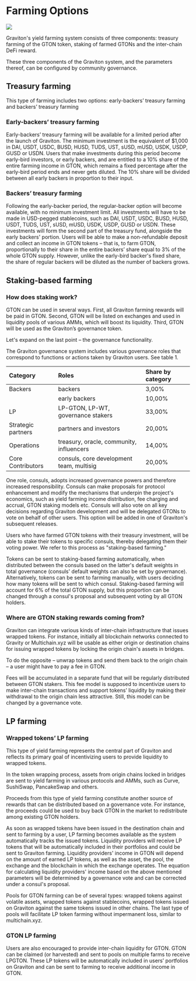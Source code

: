 # Farming Options

![](https://lh6.googleusercontent.com/JmsIHBqHtYo0Jz96k_gqgO3SPZhcukNypQlvXo6ptwB44wzsWP1gjLorO2wiQie28BXI3kkMilKoyM2y_d3aJWW0ci4FrqBij74sBIwcxTKdIERPPof1k1poGUnDhKCm2rtGoIGB)

Graviton's yield farming system consists of three components: treasury farming of the GTON token, staking of farmed GTONs and the inter-chain DeFi reward.

These three components of the Graviton system, and the parameters thereof, can be configured by community governance.  


## Treasury farming 

This type of farming includes two options: early-backers’ treasury farming and backers’ treasury farming

### Early-backers’ treasury farming

Early-backers’ treasury farming will be available for a limited period after the launch of Graviton. The minimum investment is the equivalent of $1,000 in DAI, USDT, USDC, BUSD, HUSD, TUDS, UST, sUSD, mUSD, USDK, USDP, GUSD or USDN. Users that make investments during this period become early-bird investors, or early backers, and are entitled to a 10% share of the entire farming income in GTON, which remains a fixed percentage after the early-bird period ends and never gets diluted. The 10% share will be divided between all early backers in proportion to their input. 

### Backers’ treasury farming

Following the early-backer period, the regular-backer option will become available, with no minimum investment limit. All investments will have to be made in USD-pegged stablecoins, such as DAI, USDT, USDC, BUSD, HUSD, USDT, TUDS, UST, sUSD, mUSD, USDK, USDP, GUSD or USDN. These investments will form the second part of the treasury fund, alongside the early backers' portion. Users will be able to make a non-refundable deposit and collect an income in GTON tokens – that is, to farm GTON, proportionally to their share in the entire backers’ share equal to 3% of the whole GTON supply. However, unlike the early-bird backer's fixed share, the share of regular backers will be diluted as the number of backers grows.  


## Staking-based farming

### How does staking work?

GTON can be used in several ways. First, all Graviton farming rewards will be paid in GTON. Second, GTON will be listed on exchanges and used in liquidity pools of various AMMs, which will boost its liquidity. Third, GTON will be used as the Graviton’s governance token.

Let's expand on the last point – the governance functionality.

The Graviton governance system includes various governance roles that correspond to functions or actions taken by Graviton users. See table 1.

| Category | Roles | Share by category |
| :--- | :--- | :--- |
| Backers | backers | 3,00% |
|  | early backers | 10,00% |
| LP | LP-GTON, LP-WT, governance stakers | 33,00% |
| Strategic partners | partners and investors | 20,00% |
| Operations | treasury, oracle, community, influencers | 14,00% |
| Core Contributors | consuls, core development team, multisig | 20,00% |

One role, consuls, adopts increased governance powers and therefore increased responsibility. Consuls can make proposals for protocol enhancement and modify the mechanisms that underpin the project's economics, such as yield farming income distribution, fee charging and accrual, GTON staking models etc. Consuls will also vote on all key decisions regarding Graviton development and will be delegated GTONs to vote on behalf of other users. This option will be added in one of Graviton's subsequent releases. 

Users who have farmed GTON tokens with their treasury investment, will be able to stake their tokens to specific consuls, thereby delegating them their voting power. We refer to this process as "staking-based farming."

Tokens can be sent to staking-based farming automatically, when distributed between the consuls based on the latter's default weights in total governance \(consuls' default weights can also be set by governance\). Alternatively, tokens can be sent to farming manually, with users deciding how many tokens will be sent to which consul. Staking-based farming will account for 6% of the total GTON supply, but this proportion can be changed through a consul's proposal and subsequent voting by all GTON holders.

### Where are GTON staking rewards coming from?

Graviton can integrate various kinds of inter-chain infrastructure that issues wrapped tokens. For instance, initially all blockchain networks connected to Gravity or Multichain.xyz will be usable as either origin or destination chains for issuing wrapped tokens by locking the origin chain's assets in bridges. 

To do the opposite – unwrap tokens and send them back to the origin chain – a user might have to pay a fee in GTON.

Fees will be accumulated in a separate fund that will be regularly distributed between GTON stakers. This fee model is supposed to incentivize users to make inter-chain transactions and support tokens’ liquidity by making their withdrawal to the origin chain less attractive. Still, this model can be changed by a governance vote.

## LP farming

### Wrapped tokens’ LP farming

This type of yield farming represents the central part of Graviton and reflects its primary goal of incentivizing users to provide liquidity to wrapped tokens.

In the token wrapping process, assets from origin chains locked in bridges are sent to yield farming in various protocols and АММs, such as Curve, SushiSwap, PancakeSwap and others.

Proceeds from this type of yield farming constitute another source of rewards that can be distributed based on a governance vote. For instance, the proceeds could be used to buy back GTON in the market to redistribute among existing GTON holders.

As soon as wrapped tokens have been issued in the destination chain and sent to farming by a user, LP farming becomes available as the system automatically tracks the issued tokens. Liquidity providers will receive LP tokens that will be automatically included in their portfolios and could be sent to Graviton farming. Liquidity providers' income in GTON will depend on the amount of earned LP tokens, as well as the asset, the pool, the exchange and the blockchain in which the exchange operates. The equation for calculating liquidity providers' income based on the above mentioned parameters will be determined by a governance vote and can be corrected under a consul's proposal.

Pools for GTON farming can be of several types: wrapped tokens against volatile assets, wrapped tokens against stablecoins, wrapped tokens issued on Graviton against the same tokens issued in other chains. The last type of pools will facilitate LP token farming without impermanent loss, similar to multichain.xyz.

### GTON LP farming

Users are also encouraged to provide inter-chain liquidity for GTON. GTON can be claimed \(or harvested\) and sent to pools on multiple farms to receive LPGTON. These LP tokens will be automatically included in users’ portfolios on Graviton and can be sent to farming to receive additional income in GTON.

